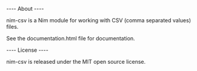 ---- About ----

nim-csv is a Nim module for working with CSV (comma separated values) files.

See the documentation.html file for documentation.

---- License ----

nim-csv is released under the MIT open source license.
